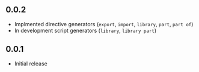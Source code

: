 ## 0.0.2

- Implmented directive generators (`export`, `import`, `library`, `part`, `part of`)
- In development script generators (`library`, `library part`)

## 0.0.1

- Initial release

